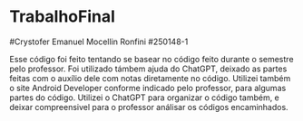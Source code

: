 # TrabalhoFinal

#Crystofer Emanuel Mocellin Ronfini
#250148-1

Esse código foi feito tentando se basear no código feito durante o semestre pelo professor. 
Foi utilizado támbem ajuda do ChatGPT, deixado as partes feitas com o auxílio dele com notas diretamente no código.
Utilizei também o site Android Developer conforme indicado pelo professor, para algumas partes do código. 
Utilizei o ChatGPT para organizar o código também, e deixar compreensivel para o professor análisar os códigos encaminhados.
